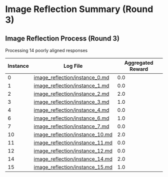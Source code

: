 # Image Reflection Summary (Round 3)

## Image Reflection Process (Round 3)

Processing 14 poorly aligned responses

| Instance | Log File | Aggregated Reward |
|----------|----------|------------------|
| 0 | [image_reflection/instance_0.md](image_reflection/instance_0.md) | 0.0 |
| 1 | [image_reflection/instance_1.md](image_reflection/instance_1.md) | 0.0 |
| 2 | [image_reflection/instance_2.md](image_reflection/instance_2.md) | 2.0 |
| 3 | [image_reflection/instance_3.md](image_reflection/instance_3.md) | 1.0 |
| 4 | [image_reflection/instance_4.md](image_reflection/instance_4.md) | 0.0 |
| 6 | [image_reflection/instance_6.md](image_reflection/instance_6.md) | 1.0 |
| 7 | [image_reflection/instance_7.md](image_reflection/instance_7.md) | 0.0 |
| 10 | [image_reflection/instance_10.md](image_reflection/instance_10.md) | 2.0 |
| 11 | [image_reflection/instance_11.md](image_reflection/instance_11.md) | 0.0 |
| 12 | [image_reflection/instance_12.md](image_reflection/instance_12.md) | 0.0 |
| 14 | [image_reflection/instance_14.md](image_reflection/instance_14.md) | 2.0 |
| 15 | [image_reflection/instance_15.md](image_reflection/instance_15.md) | 1.0 |